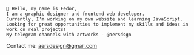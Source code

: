 	👋 Hello, my name is Fedor,	
	I am a graphic designer and frontend web-developer.
	Currently, I'm working on my own website and learning JavaScript.
	Looking for great opportunities to implement my skills and ideas in work on real projects!
	My telegram channels with artworks - @aersdsgn

Contact me: aersdesign@gmail.com
